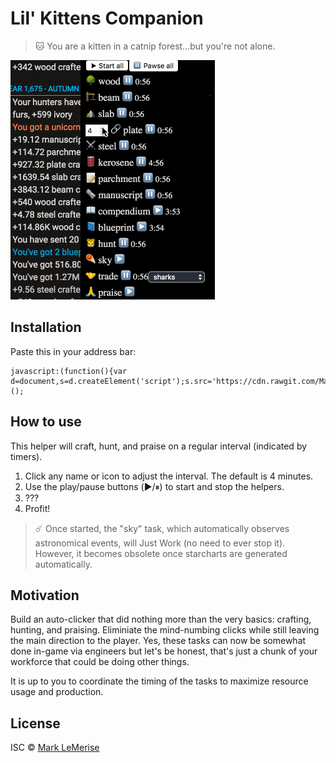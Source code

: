 # Lil' Kittens Companion

> 🐱 You are a kitten in a catnip forest...but you're not alone.

![Companion in Action](lil-kittens.gif)

## Installation
Paste this in your address bar:
```
javascript:(function(){var d=document,s=d.createElement('script');s.src='https://cdn.rawgit.com/MarkLeMerise/LilKittenCompanion/9a1433e/index.js';d.body.appendChild(s);})();
```

## How to use
This helper will craft, hunt, and praise on a regular interval (indicated by timers).

1. Click any name or icon to adjust the interval. The default is 4 minutes.
1. Use the play/pause buttons (▶️/⏸) to start and stop the helpers.
1. ???
1. Profit!

> ☄️ Once started, the "sky" task, which automatically observes astronomical events, will Just Work (no need to ever stop it). However, it becomes obsolete once starcharts are generated automatically.

## Motivation
Build an auto-clicker that did nothing more than the very basics: crafting, hunting, and praising. Eliminiate the mind-numbing clicks while still leaving the main direction to the player. Yes, these tasks can now be somewhat done in-game via engineers but let's be honest, that's just a chunk of your workforce that could be doing other things.

It is up to you to coordinate the timing of the tasks to maximize resource usage and production.

## License

ISC © [Mark LeMerise](https://github.com/MarkLeMerise)